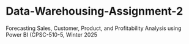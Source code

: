 # Data-Warehousing-Assignment-2
Forecasting Sales, Customer, Product, and Profitability Analysis using Power BI (CPSC-510-5, Winter 2025
